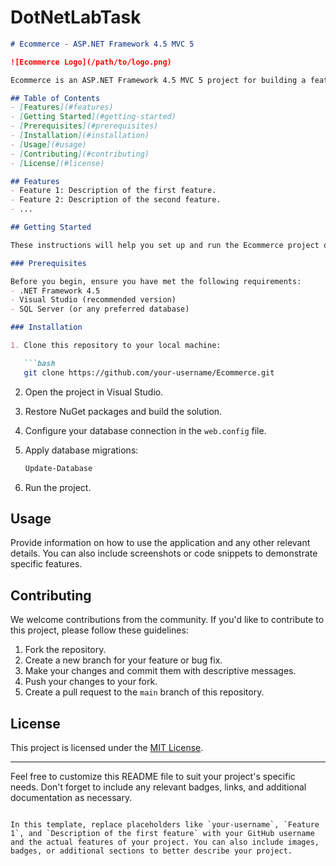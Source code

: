 # DotNetLabTask

```markdown
# Ecommerce - ASP.NET Framework 4.5 MVC 5

![Ecommerce Logo](/path/to/logo.png)

Ecommerce is an ASP.NET Framework 4.5 MVC 5 project for building a feature-rich e-commerce website. This repository contains the source code and related resources for the project.

## Table of Contents
- [Features](#features)
- [Getting Started](#getting-started)
- [Prerequisites](#prerequisites)
- [Installation](#installation)
- [Usage](#usage)
- [Contributing](#contributing)
- [License](#license)

## Features
- Feature 1: Description of the first feature.
- Feature 2: Description of the second feature.
- ...

## Getting Started

These instructions will help you set up and run the Ecommerce project on your local machine for development and testing purposes.

### Prerequisites

Before you begin, ensure you have met the following requirements:
- .NET Framework 4.5
- Visual Studio (recommended version)
- SQL Server (or any preferred database)

### Installation

1. Clone this repository to your local machine:

   ```bash
   git clone https://github.com/your-username/Ecommerce.git
   ```

2. Open the project in Visual Studio.

3. Restore NuGet packages and build the solution.

4. Configure your database connection in the `web.config` file.

5. Apply database migrations:

   ```bash
   Update-Database
   ```

6. Run the project.

## Usage

Provide information on how to use the application and any other relevant details. You can also include screenshots or code snippets to demonstrate specific features.

## Contributing

We welcome contributions from the community. If you'd like to contribute to this project, please follow these guidelines:

1. Fork the repository.
2. Create a new branch for your feature or bug fix.
3. Make your changes and commit them with descriptive messages.
4. Push your changes to your fork.
5. Create a pull request to the `main` branch of this repository.

## License

This project is licensed under the [MIT License](LICENSE.md).

---

Feel free to customize this README file to suit your project's specific needs. Don't forget to include any relevant badges, links, and additional documentation as necessary.
```

In this template, replace placeholders like `your-username`, `Feature 1`, and `Description of the first feature` with your GitHub username and the actual features of your project. You can also include images, badges, or additional sections to better describe your project.
